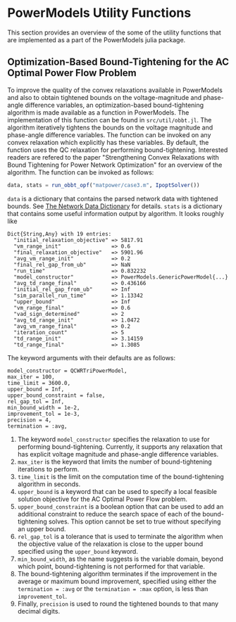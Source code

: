 # PowerModels Utility Functions

This section provides an overview of the some of the utility functions that are implemented as a part of the PowerModels julia package. 

## Optimization-Based Bound-Tightening for the AC Optimal Power Flow Problem

To improve the quality of the convex relaxations available in PowerModels and also to obtain tightened bounds on the voltage-magnitude and phase-angle difference variables, an optimization-based bound-tightening algorithm is made available as a function in PowerModels. The implementation of this function can be found in `src/util/obbt.jl`. The algorithm iteratively tightens the bounds on the voltage magnitude and phase-angle difference variables. The function can be invoked on any convex relaxation which explicitly has these variables. By default, the function uses the QC relaxation for performing bound-tightening. Interested readers are refered to the paper "Strengthening Convex Relaxations with Bound Tightening for Power Network Optimization" for an overview of the algorithm. The function can be invoked as follows:

```julia
data, stats = run_obbt_opf("matpower/case3.m", IpoptSolver())
```
`data` is a dictionary that contains the parsed network data with tightened bounds. See [The Network Data Dictionary](@ref) for details. 
`stats` is a dictionary that contains some useful information output by algorithm. It looks roughly like

```
Dict{String,Any} with 19 entries:
  "initial_relaxation_objective" => 5817.91
  "vm_range_init"                => 0.6
  "final_relaxation_objective"   => 5901.96
  "avg_vm_range_init"            => 0.2
  "final_rel_gap_from_ub"        => NaN
  "run_time"                     => 0.832232
  "model_constructor"            => PowerModels.GenericPowerModel{...}
  "avg_td_range_final"           => 0.436166
  "initial_rel_gap_from_ub"      => Inf
  "sim_parallel_run_time"        => 1.13342
  "upper_bound"                  => Inf
  "vm_range_final"               => 0.6
  "vad_sign_determined"          => 2
  "avg_td_range_init"            => 1.0472
  "avg_vm_range_final"           => 0.2
  "iteration_count"              => 5
  "td_range_init"                => 3.14159
  "td_range_final"               => 1.3085
```

The keyword arguments with their defaults are as follows:

```
model_constructor = QCWRTriPowerModel,
max_iter = 100, 
time_limit = 3600.0,
upper_bound = Inf,
upper_bound_constraint = false, 
rel_gap_tol = Inf,
min_bound_width = 1e-2,
improvement_tol = 1e-3, 
precision = 4,
termination = :avg,
```

1. The keyword `model_constructor` specifies the relaxation to use for performing bound-tightening. Currently, it supports any relaxation that has explicit voltage magnitude and phase-angle difference variables. 
2. `max_iter` is the keyword that limits the number of bound-tightening iterations to perform. 
3. `time_limit` is the limit on the computation time of the bound-tightening algorithm in seconds.
4. `upper_bound` is a keyword that can be used to specify a local feasible solution objective for the AC Optimal Power Flow problem. 
5. `upper_bound_constraint` is a boolean option that can be used to add an additional constraint to reduce the search space of each of the bound-tightening solves. This option cannot be set to true without specifying an upper bound. 
6. `rel_gap_tol` is a tolerance that is used to terminate the algorithm when the objective value of the relaxation is close to the upper bound specified using the `upper_bound` keyword. 
7. `min_bound_width`, as the name suggests is the variable domain, beyond which point, bound-tightening is not performed for that variable.
8. The bound-tightening algorithm terminates if the improvement in the average or maximum bound improvement, specified using either the `termination = :avg` or the `termination = :max` option, is less than `improvement_tol`.
9. Finally, `precision` is used to round the tightened bounds to that many decimal digits.
